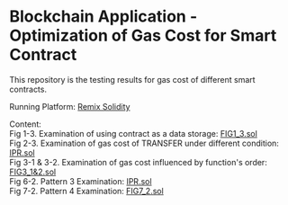 # Blockchain Application - Optimization of Gas Cost for Smart Contract

This repository is the testing results for gas cost of different smart contracts.<br/>

Running Platform: <a href="https://remix.ethereum.org">Remix Solidity</a><br/>

Content:</br>
Fig 1-3. Examination of using contract as a data storage: <a href="https://github.com/cwuu/UROP1100-Blockchain-Application/blob/master/FIG1_3.sol">FIG1_3.sol</a><br/>
Fig 2-3. Examination of gas cost of TRANSFER under different condition: <a href="https://github.com/cwuu/UROP1100-Blockchain-Application/blob/master/IPR.sol">IPR.sol</a><br/>
Fig 3-1 & 3-2. Examination of gas cost influenced by function's order: <a href="https://github.com/cwuu/UROP1100-Blockchain-Application/blob/master/FIG3_1%262.sol">FIG3_1&2.sol</a><br/>
Fig 6-2. Pattern 3 Examination: <a href="https://github.com/cwuu/UROP1100-Blockchain-Application/blob/master/IPR.sol">IPR.sol</a><br/>
Fig 7-2. Pattern 4 Examination: <a href="https://github.com/cwuu/UROP1100-Blockchain-Application/blob/master/FIG7_2.sol">FIG7_2.sol</a><br/>


